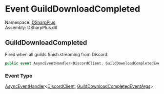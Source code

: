 # Event GuildDownloadCompleted

Namespace: [DSharpPlus](DSharpPlus.md)  
Assembly: DSharpPlus.dll

## <a id="DSharpPlus_DiscordClient_GuildDownloadCompleted"></a>GuildDownloadCompleted

Fired when all guilds finish streaming from Discord.

```csharp
public event AsyncEventHandler<DiscordClient, GuildDownloadCompletedEventArgs> GuildDownloadCompleted
```

### Event Type

[AsyncEventHandler](DSharpPlus.AsyncEvents.AsyncEventHandler\-2.md)<[DiscordClient](DSharpPlus.DiscordClient.md), [GuildDownloadCompletedEventArgs](DSharpPlus.EventArgs.GuildDownloadCompletedEventArgs.md)\>

